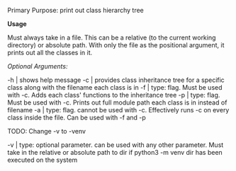 Primary Purpose: print out class hierarchy tree

**Usage**

Must always take in a file. This can be a relative (to the current working directory) or absolute path. With only the file as the positional argument, it prints out all the classes in it.

_Optional Arguments:_

-h | shows help message
-c | provides class inheritance tree for a specific class along with the filename each class is in
-f | type: flag. Must be used with -c. Adds each class' functions to the inheritance tree
-p | type: flag. Must be used with -c. Prints out full module path each class is in instead of filename
-a | type: flag. cannot be used with -c. Effectively runs -c on every class inside the file. Can be used with -f and -p

TODO: Change -v to -venv

-v | type: optional parameter. can be used with any other parameter. Must take in the relative or absolute path to dir if python3 -m venv dir has been executed on the system
